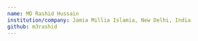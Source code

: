 ```yaml
---
name: MD Rashid Hussain
institution/company: Jamia Millia Islamia, New Delhi, India
github: m3rashid
---
```

